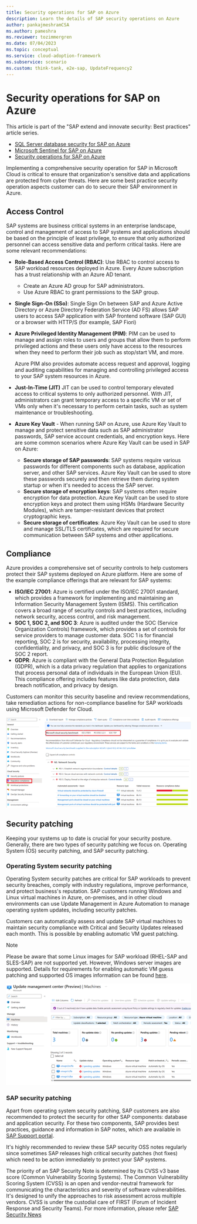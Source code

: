 ```yaml
---
title: Security operations for SAP on Azure
description: Learn the details of SAP security operations on Azure
author: pankajmeshramCSA
ms.author: pameshra
ms.reviewer: tozimmergren
ms.date: 07/04/2023
ms.topic: conceptual
ms.service: cloud-adoption-framework
ms.subservice: scenario
ms.custom: think-tank, e2e-sap, UpdateFrequency2
---
```


# Security operations for SAP on Azure

This article is part of the "SAP extend and innovate security: Best practices" article series.

- [SQL Server database security for SAP on Azure](./sap-lza-database-security.md)
- [Microsoft Sentinel for SAP on Azure](./sap-lza-sentinel-for-sap.md)
- [Security operations for SAP on Azure](./sap-lza-security-operations.md)

Implementing a comprehensive security operation for SAP in Microsoft Cloud is critical to ensure that organization's sensitive data and applications are protected from cyber threats. Here are some best practice security operation aspects customer can do to secure their SAP environment in Azure.

## Access Control

SAP systems are business critical systems in an enterprise landscape, control and management of access to SAP systems and applications should be based on the principle of least privilege, to ensure that only authorized personnel can access sensitive data and perform critical tasks. Here are some relevant recommendations:

- **Role-Based Access Control (RBAC)**: Use RBAC to control access to SAP workload resources deployed in Azure. Every Azure subscription has a trust relationship with an Azure AD tenant.
  - Create an Azure AD group for SAP administrators.
  - Use Azure RBAC to grant permissions to the SAP group.

- **Single Sign-On (SSo)**: Single Sign On between SAP and Azure Active Directory or Azure Directory Federation Service (AD FS) allows SAP users to access SAP application with SAP frontend software (SAP GUI) or a browser with HTTP/S (for example, SAP Fiori)

- **Azure Privileged Identity Management (PIM)**: PIM can be used to manage and assign roles to users and groups that allow them to perform privileged actions and these users only have access to the resources when they need to perform their job such as stop/start VM, and more.

  Azure PIM also provides automate access request and approval, logging and auditing capabilities for managing and controlling privileged access to your SAP system resources in Azure.

- **Just-In-Time (JIT)** JIT can be used to control temporary elevated access to critical systems to only authorized personnel. With JIT, administrators can grant temporary access to a specific VM or set of VMs only when it's necessary to perform certain tasks, such as system maintenance or troubleshooting.

- **Azure Key Vault** - When running SAP on Azure, use Azure Key Vault to manage and protect sensitive data such as SAP administrator passwords, SAP service account credentials, and encryption keys. Here are some common scenarios where Azure Key Vault can be used in SAP on Azure:
  - **Secure storage of SAP passwords**: SAP systems require various passwords for different components such as database, application server, and other SAP services. Azure Key Vault can be used to store these passwords securely and then retrieve them during system startup or when it's needed to access the SAP server.
  - **Secure storage of encryption keys**: SAP systems often require encryption for data protection. Azure Key Vault can be used to store encryption keys and protect them using HSMs (Hardware Security Modules), which are tamper-resistant devices that protect cryptographic keys.
  - **Secure storage of certificates**: Azure Key Vault can be used to store and manage SSL/TLS certificates, which are required for secure communication between SAP systems and other applications.

## Compliance

Azure provides a comprehensive set of security controls to help customers protect their SAP systems deployed on Azure platform. Here are some of the example compliance offerings that are relevant for SAP systems:

- **ISO/IEC 27001**: Azure is certified under the ISO/IEC 27001 standard, which provides a framework for implementing and maintaining an Information
Security Management System (ISMS). This certification covers a broad range of security controls and best practices, including network security, access control, and risk management.
- **SOC 1, SOC 2, and SOC 3**: Azure is audited under the SOC (Service Organization Controls) framework, which provides a set of controls for service providers to manage customer data. SOC 1 is for financial reporting, SOC 2 is for security, availability, processing integrity, confidentiality, and privacy, and SOC 3 is for public disclosure of the SOC 2 report.
- **GDPR**: Azure is compliant with the General Data Protection Regulation (GDPR), which is a data privacy regulation that applies to organizations that process personal data of individuals in the European Union (EU). This compliance offering includes features like data protection, data breach notification, and privacy by design.

Customers can monitor this security baseline and review recommendations, take remediation actions for non-compliance baseline for SAP workloads using Microsoft Defender for Cloud.

   ![Screenshot shows Defender configuration.](./media/sap-lza-defender.png)

## Security patching

Keeping your systems up to date is crucial for your security posture. Generally, there are two types of security patching we focus on. Operating System (OS) security patching, and SAP security patching.

### Operating System security patching

Operating System security patches are critical for SAP workloads to prevent security breaches, comply with industry regulations, improve performance, and protect business's reputation.
SAP customers running Windows and Linux virtual machines in Azure, on-premises, and in other cloud environments can use Update Management in Azure Automation to manage operating system updates, including security patches.

Customers can automatically assess and update SAP virtual machines to maintain security compliance with Critical and Security Updates released each month. This is possible by enabling automatic VM guest patching.

> [!NOTE]
>Please be aware that some Linux images for SAP workload (RHEL-SAP and SLES-SAP) are not supported yet. However, Windows server images are supported. Details for requirements for enabling automatic VM guess patching and supported OS images information can be found [here](/azure/virtual-machines/automatic-vm-guest-patching#supported-os-images).

![Screenshot shows Update Management.](./media/sap-lza-update-management.png)

### SAP security patching

Apart from operating system security patching, SAP customers are also recommended to protect the security for other SAP components: database and application security. For these two components, SAP provides best practices, guidance and information in SAP notes, which are available in [SAP Support portal](https://support.sap.com/).

It's highly recommended to review these SAP security OSS notes regularly since sometimes SAP releases high critical security patches (hot fixes) which need to be action immediately to protect your SAP systems.

The priority of an SAP Security Note is determined by its CVSS v3 base score (Common Vulnerability Scoring Systems). The Common Vulnerability Scoring System (CVSS) is an open and vendor-neutral framework for communicating the characteristics and severity of software vulnerabilities. It's designed to unify the approaches to risk assessment across multiple vendors. CVSS is under the custodial care of FIRST (Forum of Incident Response and Security Teams).
For more information, please refer [SAP Security News](https://support.sap.com/en/my-support/knowledge-base/security-notes-news.html)

